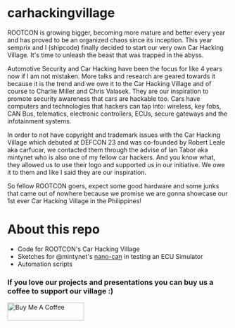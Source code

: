 # carhackingvillage
ROOTCON is growing bigger, becoming more mature and better every year and has proved to be an organized chaos since its inception. This year semprix and I (shipcode) finally decided to start our very own Car Hacking Village. It's time to unleash the beast that was trapped in the abyss. 

Automotive Security and Car Hacking have been the focus for like 4 years now if I am not mistaken. More talks and research are geared towards it because it is the trend and we owe it to the Car Hacking Village and of course to Charlie Miller and Chris Valasek. They are our inspiration to promote security awareness that cars are hackable too. Cars have computers and technologies that hackers can tap into: wireless, key fobs, CAN Bus, telematics, electronic controllers, ECUs, secure gateways and the infotainment systems. 

In order to not have copyright and trademark issues with the Car Hacking Village which debuted at DEFCON 23 and was co-founded by Robert Leale aka carfucar, we contacted them through the advise of Ian Tabor aka mintynet who is also one of my fellow car hackers. And you know what, they allowed us to use their logo and supported us in our initiative. We owe it to them and like I said they are our inspiration. 

So fellow ROOTCON goers, expect some good hardware and some junks that came out of nowhere because we promise we are gonna showcase our 1st ever Car Hacking Village in the Philippines!

# About this repo
- Code for ROOTCON's Car Hacking Village
- Sketches for @mintynet's [nano-can](https://github.com/mintynet/nano-can) in testing an ECU Simulator
- Automation scripts

### If you love our projects and presentations you can buy us a coffee to support our village :)
 <a href="https://www.buymeacoffee.com/shipcod3" target="_blank"><img src="https://cdn.buymeacoffee.com/buttons/default-orange.png" alt="Buy Me A Coffee" height="41" width="174"></a>


